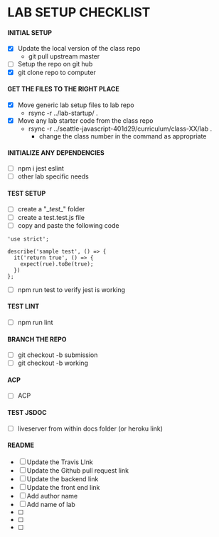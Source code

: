 # LAB SETUP CHECKLIST
#### INITIAL SETUP
- [x] Update the local version of the class repo
  * git pull upstream master
- [ ] Setup the repo on git hub
- [x] git clone repo to computer
#### GET THE FILES TO THE RIGHT PLACE
- [x] Move generic lab setup files to lab repo
  * rsync -r ../lab-startup/ .
- [x] Move any lab starter code from the class repo
  * rsync -r ../seattle-javascript-401d29/curriculum/class-XX/lab .
    * change the class number in the command as appropriate
#### INITIALIZE ANY DEPENDENCIES
- [ ] npm i jest eslint
- [ ] other lab specific needs
#### TEST SETUP
- [ ] create a "\__test__" folder
- [ ] create a test.test.js file
- [ ] copy and paste the following code
```
'use strict';

describe('sample test', () => {
  it('return true', () => {
    expect(rue).toBe(true);
  })
};
```
- [ ] npm run test to verify jest is working
#### TEST LINT
- [ ] npm run lint
#### BRANCH THE REPO
- [ ] git checkout -b submission
- [ ] git checkout -b working
#### ACP
- [ ] ACP
#### TEST JSDOC
- [ ] liveserver from within docs folder (or heroku link)
#### README
- [ ] Update the Travis LInk
- [ ] Update the Github pull request link
- [ ] Update the backend link
- [ ] Update the front end link
- [ ] Add author name
- [ ] Add name of lab
- [ ] 
- [ ] 
- [ ] 

